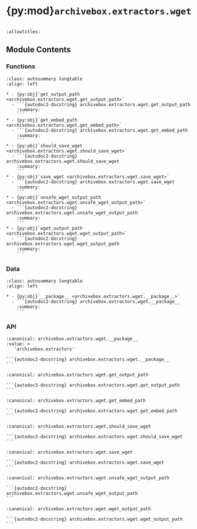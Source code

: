 # {py:mod}`archivebox.extractors.wget`

```{py:module} archivebox.extractors.wget
```

```{autodoc2-docstring} archivebox.extractors.wget
:allowtitles:
```

## Module Contents

### Functions

````{list-table}
:class: autosummary longtable
:align: left

* - {py:obj}`get_output_path <archivebox.extractors.wget.get_output_path>`
  - ```{autodoc2-docstring} archivebox.extractors.wget.get_output_path
    :summary:
    ```
* - {py:obj}`get_embed_path <archivebox.extractors.wget.get_embed_path>`
  - ```{autodoc2-docstring} archivebox.extractors.wget.get_embed_path
    :summary:
    ```
* - {py:obj}`should_save_wget <archivebox.extractors.wget.should_save_wget>`
  - ```{autodoc2-docstring} archivebox.extractors.wget.should_save_wget
    :summary:
    ```
* - {py:obj}`save_wget <archivebox.extractors.wget.save_wget>`
  - ```{autodoc2-docstring} archivebox.extractors.wget.save_wget
    :summary:
    ```
* - {py:obj}`unsafe_wget_output_path <archivebox.extractors.wget.unsafe_wget_output_path>`
  - ```{autodoc2-docstring} archivebox.extractors.wget.unsafe_wget_output_path
    :summary:
    ```
* - {py:obj}`wget_output_path <archivebox.extractors.wget.wget_output_path>`
  - ```{autodoc2-docstring} archivebox.extractors.wget.wget_output_path
    :summary:
    ```
````

### Data

````{list-table}
:class: autosummary longtable
:align: left

* - {py:obj}`__package__ <archivebox.extractors.wget.__package__>`
  - ```{autodoc2-docstring} archivebox.extractors.wget.__package__
    :summary:
    ```
````

### API

````{py:data} __package__
:canonical: archivebox.extractors.wget.__package__
:value: >
   'archivebox.extractors'

```{autodoc2-docstring} archivebox.extractors.wget.__package__
```

````

````{py:function} get_output_path()
:canonical: archivebox.extractors.wget.get_output_path

```{autodoc2-docstring} archivebox.extractors.wget.get_output_path
```
````

````{py:function} get_embed_path(archiveresult=None)
:canonical: archivebox.extractors.wget.get_embed_path

```{autodoc2-docstring} archivebox.extractors.wget.get_embed_path
```
````

````{py:function} should_save_wget(link: archivebox.index.schema.Link, out_dir: typing.Optional[pathlib.Path] = None, overwrite: typing.Optional[bool] = False) -> bool
:canonical: archivebox.extractors.wget.should_save_wget

```{autodoc2-docstring} archivebox.extractors.wget.should_save_wget
```
````

````{py:function} save_wget(link: archivebox.index.schema.Link, out_dir: typing.Optional[pathlib.Path] = None, timeout: int = WGET_CONFIG.WGET_TIMEOUT) -> archivebox.index.schema.ArchiveResult
:canonical: archivebox.extractors.wget.save_wget

```{autodoc2-docstring} archivebox.extractors.wget.save_wget
```
````

````{py:function} unsafe_wget_output_path(link: archivebox.index.schema.Link) -> typing.Optional[str]
:canonical: archivebox.extractors.wget.unsafe_wget_output_path

```{autodoc2-docstring} archivebox.extractors.wget.unsafe_wget_output_path
```
````

````{py:function} wget_output_path(link: archivebox.index.schema.Link, nocache: bool = False) -> typing.Optional[str]
:canonical: archivebox.extractors.wget.wget_output_path

```{autodoc2-docstring} archivebox.extractors.wget.wget_output_path
```
````
